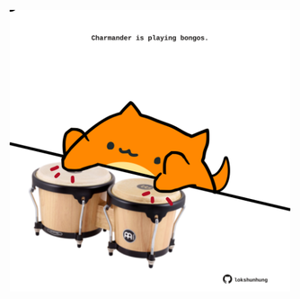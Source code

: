 <!-- built at 10/07/2023, 24:01:49 UTC -->
<p align="center">
  <img width="500" height="500" src="./ReadmeImage.svg">
</p>
